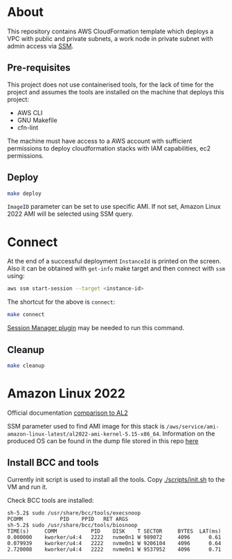 # About

This repository contains AWS CloudFormation template which deploys a VPC with public and private subnets, a work node in private subnet with admin access via [SSM](https://aws.amazon.com/blogs/infrastructure-and-automation/toward-a-bastion-less-world/).

## Pre-requisites

This project does not use containerised tools, for the lack of time for the project and assumes the tools are installed on the machine that deploys this project:
- AWS CLI
- GNU Makefile
- cfn-lint

The machine must have access to a AWS account with sufficient permissions to deploy cloudformation stacks with IAM capabilities, ec2 permissions.

## Deploy

```bash
make deploy
```

`ImageID` parameter can be set to use specific AMI. If not set, Amazon Linux 2022 AMI will be selected using SSM query.

# Connect

At the end of a successful deployment `InstanceId` is printed on the screen. Also it can be obtained with `get-info` make target and then connect with `ssm` using:

```bash
aws ssm start-session --target <instance-id>
```

The shortcut for the above is `connect`:

```bash
make connect
```

[Session Manager plugin](https://docs.aws.amazon.com/systems-manager/latest/userguide/session-manager-working-with-install-plugin.html#install-plugin-macos) may be needed to run this command.


## Cleanup

```bash
make cleanup
```



# Amazon Linux 2022

Official documentation [comparison to AL2](https://docs.aws.amazon.com/linux/al2022/ug/compare-al2-to-AL2022.html)

SSM parameter used to find AMI image for this stack is `/aws/service/ami-amazon-linux-latest/al2022-ami-kernel-5.15-x86_64`.
Information on the produced OS can be found in the dump file stored in this repo [here](./journal/71fa4-bpf-intro)

## Install BCC and tools

Currently init script is used to install all the tools. Copy [./scripts/init.sh](./scripts/init.sh) to the VM and run it.

Check BCC tools are installed:

```
sh-5.2$ sudo /usr/share/bcc/tools/execsnoop
PCOMM            PID    PPID   RET ARGS
sh-5.2$ sudo /usr/share/bcc/tools/biosnoop
TIME(s)     COMM           PID    DISK    T SECTOR     BYTES  LAT(ms)
0.000000    kworker/u4:4   2222   nvme0n1 W 989072     4096      0.61
0.079939    kworker/u4:4   2222   nvme0n1 W 9206104    4096      0.64
2.720008    kworker/u4:4   2222   nvme0n1 W 9537952    4096      0.71
```
